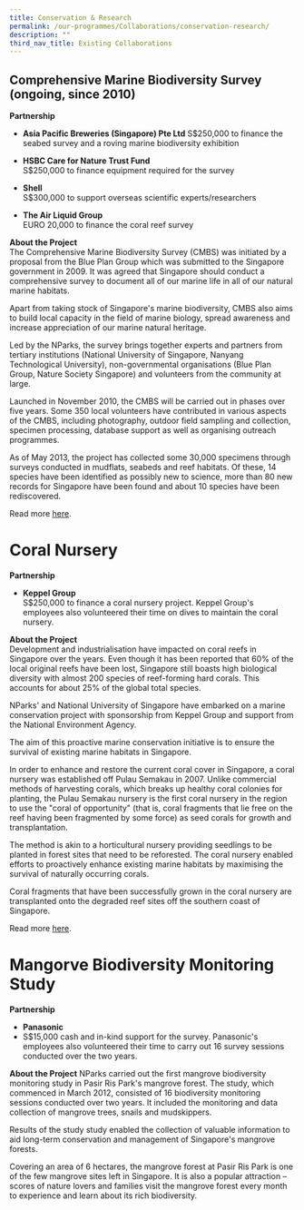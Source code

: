 ```yaml
---
title: Conservation & Research
permalink: /our-programmes/Collaborations/conservation-research/
description: ""
third_nav_title: Existing Collaborations
---
```

Comprehensive Marine Biodiversity Survey (ongoing, since 2010)
--------------------------------------------------------------

<b>Partnership</b><br>
* **Asia Pacific Breweries (Singapore) Pte Ltd**
S$250,000 to finance the seabed survey and a roving marine biodiversity exhibition

* **HSBC Care for Nature Trust Fund**<br>
S$250,000 to finance equipment required for the survey

* **Shell**<br>
S$300,000 to support overseas scientific experts/researchers

* **The Air Liquid Group**<br>
EURO 20,000 to finance the coral reef survey

<b>About the Project</b><br>
The Comprehensive Marine Biodiversity Survey (CMBS) was initiated by a proposal from the Blue Plan Group which was submitted to the Singapore government in 2009. It was agreed that Singapore should conduct a comprehensive survey to document all of our marine life in all of our natural marine habitats.

Apart from taking stock of Singapore's marine biodiversity, CMBS also aims to build local capacity in the field of marine biology, spread awareness and increase appreciation of our marine natural heritage.

Led by the NParks, the survey brings together experts and partners from tertiary institutions (National University of Singapore, Nanyang Technological University), non-governmental organisations (Blue Plan Group, Nature Society Singapore) and volunteers from the community at large.

Launched in November 2010, the CMBS will be carried out in phases over five years. Some 350 local volunteers have contributed in various aspects of the CMBS, including photography, outdoor field sampling and collection, specimen processing, database support as well as organising outreach programmes.

As of May 2013, the project has collected some 30,000 specimens through surveys conducted in mudflats, seabeds and reef habitats. Of these, 14 species have been identified as possibly new to science, more than 80 new records for Singapore have been found and about 10 species have been rediscovered.

Read more [here](http://www.nparks.gov.sg/cmbs/).

# Coral Nursery
<b>Partnership</b><br>
* **Keppel Group**<br>
S$250,000 to finance a coral nursery project. Keppel Group's employees also volunteered their time on dives to maintain the coral nursery.

<b>About the Project</b><br>
Development and industrialisation have impacted on coral reefs in Singapore over the years. Even though it has been reported that 60% of the local original reefs have been lost, Singapore still boasts high biological diversity with almost 200 species of reef-forming hard corals. This accounts for about 25% of the global total species.

NParks' and National University of Singapore have embarked on a marine conservation project with sponsorship from Keppel Group and support from the National Environment Agency.

The aim of this proactive marine conservation initiative is to ensure the survival of existing marine habitats in Singapore.

In order to enhance and restore the current coral cover in Singapore, a coral nursery was established off Pulau Semakau in 2007. Unlike commercial methods of harvesting corals, which breaks up healthy coral colonies for planting, the Pulau Semakau nursery is the first coral nursery in the region to use the "coral of opportunity" (that is, coral fragments that lie free on the reef having been fragmented by some force) as seed corals for growth and transplantation.

The method is akin to a horticultural nursery providing seedlings to be planted in forest sites that need to be reforested. The coral nursery enabled efforts to proactively enhance existing marine habitats by maximising the survival of naturally occurring corals.

Coral fragments that have been successfully grown in the coral nursery are transplanted onto the degraded reef sites off the southern coast of Singapore.

Read more [here](http://mygreenspace.nparks.gov.sg/a-helping-hand-for-local-reefs/).

# Mangorve Biodiversity Monitoring Study

<b>Partnership</b><br>
* **Panasonic**<br>
* S$15,000 cash and in-kind support for the survey. Panasonic's  employees also volunteered their time to carry out 16 survey sessions conducted over the two years.

<b>About the Project</b>
NParks carried out the first mangrove biodiversity monitoring study in Pasir Ris Park's mangrove forest. The study, which commenced in March 2012, consisted of 16 biodiversity monitoring sessions conducted over two years. It included the monitoring and data collection of mangrove trees, snails and mudskippers.

Results of the study study enabled the collection of valuable information to aid long-term conservation and management of Singapore's mangrove forests.

Covering an area of 6 hectares, the mangrove forest at Pasir Ris Park is one of the few mangrove sites left in Singapore. It is also a popular attraction – scores of nature lovers and families visit the mangrove forest every month to experience and learn about its rich biodiversity.